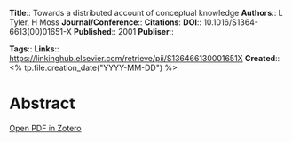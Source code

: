 **Title**:: Towards a distributed account of conceptual knowledge
**Authors**:: L Tyler, H Moss
**Journal/Conference**:: 
**Citations**:
**DOI**:: 10.1016/S1364-6613(00)01651-X
**Published**:: 2001
**Publiser**:: 

**Tags**::
**Links**:: https://linkinghub.elsevier.com/retrieve/pii/S136466130001651X
**Created**:: <% tp.file.creation_date("YYYY-MM-DD") %>

# Abstract



[Open PDF in Zotero](zotero://select/items/@tylerDistributedAccountConceptual2001)
